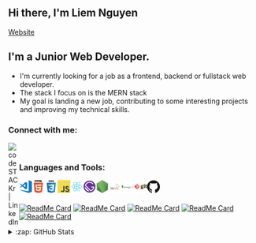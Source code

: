 ## Hi there, I'm Liem Nguyen

[Website](https://liemnguyen.netlify.app "Liem Nguyen")

## I'm a Junior Web Developer.

- I'm currently looking for a job as a frontend, backend or fullstack web developer.
- The stack I focus on is the MERN stack
- My goal is landing a new job, contributing to some interesting projects and improving my technical skills.

### Connect with me:

[<img align="left" alt="codeSTACKr | LinkedIn" width="22px" src="https://cdn.jsdelivr.net/npm/simple-icons@v3/icons/linkedin.svg" />](https://www.linkedin.com/in/daniel-liemng)

<br/>

### Languages and Tools:

<img align="left" alt="Visual Studio Code" width="26px" src="https://raw.githubusercontent.com/github/explore/80688e429a7d4ef2fca1e82350fe8e3517d3494d/topics/visual-studio-code/visual-studio-code.png" />
<img align="left" alt="HTML5" width="26px" src="https://raw.githubusercontent.com/github/explore/80688e429a7d4ef2fca1e82350fe8e3517d3494d/topics/html/html.png" />
<img align="left" alt="CSS3" width="26px" src="https://raw.githubusercontent.com/github/explore/80688e429a7d4ef2fca1e82350fe8e3517d3494d/topics/css/css.png" />
<img align="left" alt="JavaScript" width="26px" src="https://raw.githubusercontent.com/github/explore/80688e429a7d4ef2fca1e82350fe8e3517d3494d/topics/javascript/javascript.png" />
<img align="left" alt="React" width="26px" src="https://raw.githubusercontent.com/github/explore/80688e429a7d4ef2fca1e82350fe8e3517d3494d/topics/react/react.png" />
<img align="left" alt="Gatsby" width="26px" src="https://raw.githubusercontent.com/github/explore/e94815998e4e0713912fed477a1f346ec04c3da2/topics/gatsby/gatsby.png" />
<img align="left" alt="Node.js" width="26px" src="https://raw.githubusercontent.com/github/explore/80688e429a7d4ef2fca1e82350fe8e3517d3494d/topics/nodejs/nodejs.png" />
<img align="left" alt="MySQL" width="26px" src="https://raw.githubusercontent.com/github/explore/80688e429a7d4ef2fca1e82350fe8e3517d3494d/topics/mysql/mysql.png" />
<img align="left" alt="MongoDB" width="26px" src="https://raw.githubusercontent.com/github/explore/80688e429a7d4ef2fca1e82350fe8e3517d3494d/topics/mongodb/mongodb.png" />
<img align="left" alt="Git" width="26px" src="https://raw.githubusercontent.com/github/explore/80688e429a7d4ef2fca1e82350fe8e3517d3494d/topics/git/git.png" />
<img align="left" alt="GitHub" width="26px" src="https://raw.githubusercontent.com/github/explore/78df643247d429f6cc873026c0622819ad797942/topics/github/github.png" />

<br/>
<br/>

[![ReadMe Card](https://github-readme-stats.vercel.app/api/pin/?username=daniel-liemng&repo=kitchen_shop_react_contentful&show_owner=true)](https://github.com/daniel-liemng/kitchen_shop_react_contentful)
[![ReadMe Card](https://github-readme-stats.vercel.app/api/pin/?username=daniel-liemng&repo=chat_socketio_react_node&show_owner=true)](https://github.com/daniel-liemng/chat_socketio_react_node)
[![ReadMe Card](https://github-readme-stats.vercel.app/api/pin/?username=daniel-liemng&repo=connector_mern&show_owner=true)](https://github.com/daniel-liemng/connector_mern)
[![ReadMe Card](https://github-readme-stats.vercel.app/api/pin/?username=hatchways&repo=team-dragonfruit)](https://github.com/hatchways/team-dragonfruit)
[![ReadMe Card](https://github-readme-stats.vercel.app/api/pin/?username=daniel-liemng&repo=student_registration_mern&show_owner=true)](https://github.com/daniel-liemng/student_registration_mern) 

<details>
  <summary>:zap: GitHub Stats</summary>

<!--START_SECTION:activity-->
<img align="left" alt="Liem Ng GitHub Stats" src="https://github-readme-stats.codestackr.vercel.app/api?username=daniel-liemng&show_icons=true&hide_border=true" />

</details>
